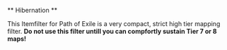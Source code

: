 ** Hibernation **

This Itemfilter for Path of Exile is a very compact, strict high tier mapping filter. **Do not use this filter untill you can compfortly sustain Tier 7 or 8 maps!**